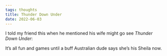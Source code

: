 ```yaml
---
tags: thoughts
title: Thunder Down Under
date: 2022-06-03
---
```


I told my friend this when he mentioned his wife might go see _Thunder Down Under_:

It’s all fun and games until a buff Australian dude says she’s his Sheila now.
